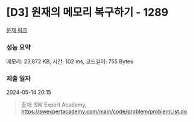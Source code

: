 # [D3] 원재의 메모리 복구하기 - 1289 

[문제 링크](https://swexpertacademy.com/main/code/problem/problemDetail.do?contestProbId=AV19AcoKI9sCFAZN) 

### 성능 요약

메모리: 23,872 KB, 시간: 102 ms, 코드길이: 755 Bytes

### 제출 일자

2024-05-14 20:15



> 출처: SW Expert Academy, https://swexpertacademy.com/main/code/problem/problemList.do